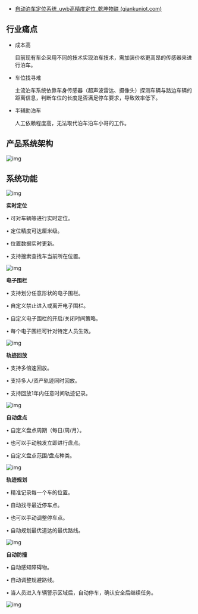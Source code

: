 - [自动泊车定位系统_uwb高精度定位_乾坤物联 (qiankuniot.com)](http://www.qiankuniot.com/parking.html)

## 行业痛点

- 成本高

  目前现有车企采用不同的技术实现泊车技术，需加装价格更高昂的传感器来进行泊车。

- 车位找寻难

  主流泊车系统依靠车身传感器（超声波雷达、摄像头）探测车辆与路边车辆的距离信息，判断车位的长度是否满足停车要求，导致效率低下。

- 半辅助泊车

  人工依赖程度高，无法取代泊车泊车小哥的工作。

## **产品系统架构**

![img](http://www.qiankuniot.com/assets/img/bcxtjg.png)

## **系统功能**

![img](http://www.qiankuniot.com/assets/img/bcal1.png)

**实时定位**

• 可对车辆等进行实时定位。

• 定位精度可达厘米级。

• 位置数据实时更新。

• 支持搜索查找车当前所在位置。

![img](http://www.qiankuniot.com/assets/img/bcal2.png)

**电子围栏**

• 支持划分任意形状的电子围栏。

• 自定义禁止进入或离开电子围栏。

• 自定义电子围栏的开启/关闭时间策略。

• 每个电子围栏可针对特定人员生效。

![img](http://www.qiankuniot.com/assets/img/serv2.png)

**轨迹回放**

• 支持多倍速回放。

• 支持多人/资产轨迹同时回放。

• 支持回放1年内任意时间轨迹记录。

![img](http://www.qiankuniot.com/assets/img/bcal4.png)

**自动盘点**

• 自定义盘点周期（每日/周/月）。

• 也可以手动触发立即进行盘点。

• 自定义盘点范围/盘点种类。

![img](http://www.qiankuniot.com/assets/img/bcal5.png)

**轨迹规划**

• 精准记录每一个车的位置。

• 自动找寻最近停车点。

• 也可以手动调整停车点。

• 自动规划最优道达的最优路线。

![img](http://www.qiankuniot.com/assets/img/bcal6.png)

**自动防撞**

• 自动感知障碍物。

• 自动调整规避路线。

• 当人员进入车辆警示区域后，自动停车，确认安全后继续任务。

![img](http://www.qiankuniot.com/assets/img/bcsyt2.gif)